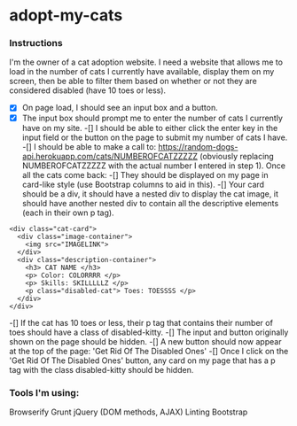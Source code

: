 # adopt-my-cats

### Instructions

I'm the owner of a cat adoption website. I need a website that allows me to load in the number of cats I currently have available, display them on my screen, then be able to filter them based on whether or not they are considered disabled (have 10 toes or less).

-[x] On page load, I should see an input box and a button.
-[x] The input box should prompt me to enter the number of cats I currently have on my site.
-[] I should be able to either click the enter key in the input field or the button on the page to submit my number of cats I have.
-[] I should be able to make a call to: https://random-dogs-api.herokuapp.com/cats/NUMBEROFCATZZZZZ (obviously replacing NUMBEROFCATZZZZZ with the actual number I entered in step 1).
Once all the cats come back:
-[] They should be displayed on my page in card-like style (use Bootstrap columns to aid in this).
-[] Your card should be a div, it should have a nested div to display the cat image, it should have another nested div to contain all the descriptive elements (each in their own p tag).

```
<div class="cat-card">
  <div class="image-container">
    <img src="IMAGELINK">
  </div>
  <div class="description-container">
    <h3> CAT NAME </h3>
    <p> Color: COLORRRR </p>
    <p> Skills: SKILLLLLZ </p>
    <p class="disabled-cat"> Toes: TOESSSS </p>
  </div>
</div>
```

-[] If the cat has 10 toes or less, their p tag that contains their number of toes should have a class of disabled-kitty.
-[] The input and button originally shown on the page should be hidden.
-[] A new button should now appear at the top of the page: 'Get Rid Of The Disabled Ones'
-[] Once I click on the 'Get Rid Of The Disabled Ones' button, any card on my page that has a p tag with the class disabled-kitty should be hidden.

### Tools I'm using:

Browserify
Grunt
jQuery (DOM methods, AJAX)
Linting
Bootstrap
